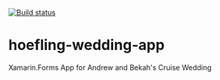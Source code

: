 [![Build status](https://build.mobile.azure.com/v0.1/apps/1a4b7043-84b3-4b15-a13b-5c1c0398fbec/branches/master/badge)](https://mobile.azure.com)

# hoefling-wedding-app
Xamarin.Forms App for Andrew and Bekah's Cruise Wedding
